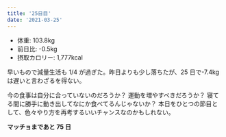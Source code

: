 ```yaml
---
title: '25日目'
date: '2021-03-25'
---
```


- 体重: 103.8kg
- 前日比: -0.5kg
- 摂取カロリー: 1,777kcal

早いもので減量生活も 1/4 が過ぎた。昨日よりも少し落ちたが、25 日で-7.4kg は遅いと言わざるを得ない。

今の食事は自分に合っていないのだろうか？ 運動を増やすべきだろうか？ 寝てる間に勝手に動き出してなにか食べてるんじゃないか？ 本日をひとつの節目として、色々やり方を再考するいいチャンスなのかもしれない。

**マッチョまであと 75 日**

